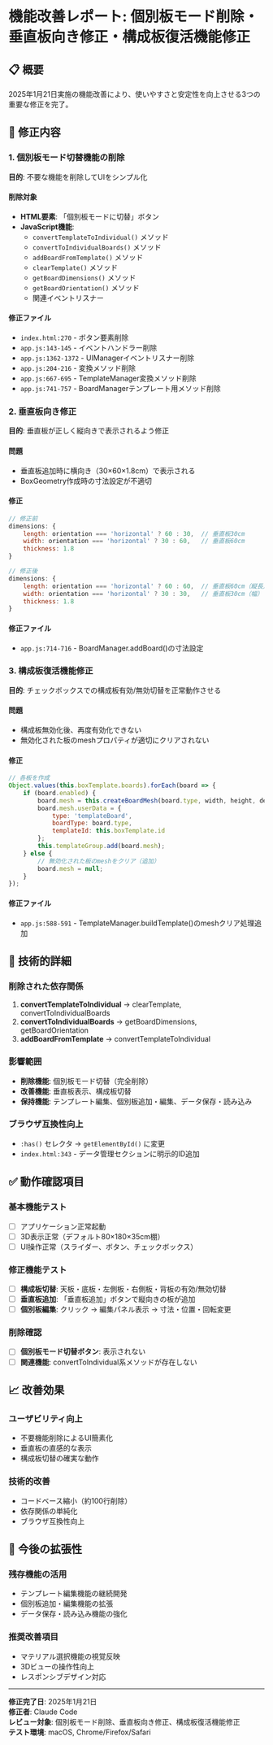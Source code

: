 # 機能改善レポート: 個別板モード削除・垂直板向き修正・構成板復活機能修正

## 📋 概要
2025年1月21日実施の機能改善により、使いやすさと安定性を向上させる3つの重要な修正を完了。

## 🎯 修正内容

### 1. 個別板モード切替機能の削除
**目的**: 不要な機能を削除してUIをシンプル化

#### 削除対象
- **HTML要素**: 「個別板モードに切替」ボタン
- **JavaScript機能**:
  - `convertTemplateToIndividual()` メソッド
  - `convertToIndividualBoards()` メソッド
  - `addBoardFromTemplate()` メソッド
  - `clearTemplate()` メソッド
  - `getBoardDimensions()` メソッド
  - `getBoardOrientation()` メソッド
  - 関連イベントリスナー

#### 修正ファイル
- `index.html:270` - ボタン要素削除
- `app.js:143-145` - イベントハンドラー削除
- `app.js:1362-1372` - UIManagerイベントリスナー削除
- `app.js:204-216` - 変換メソッド削除
- `app.js:667-695` - TemplateManager変換メソッド削除
- `app.js:741-757` - BoardManagerテンプレート用メソッド削除

### 2. 垂直板向き修正
**目的**: 垂直板が正しく縦向きで表示されるよう修正

#### 問題
- 垂直板追加時に横向き（30×60×1.8cm）で表示される
- BoxGeometry作成時の寸法設定が不適切

#### 修正
```javascript
// 修正前
dimensions: {
    length: orientation === 'horizontal' ? 60 : 30,  // 垂直板30cm
    width: orientation === 'horizontal' ? 30 : 60,   // 垂直板60cm
    thickness: 1.8
}

// 修正後  
dimensions: {
    length: orientation === 'horizontal' ? 60 : 60,  // 垂直板60cm（縦長）
    width: orientation === 'horizontal' ? 30 : 30,   // 垂直板30cm（幅）
    thickness: 1.8
}
```

#### 修正ファイル
- `app.js:714-716` - BoardManager.addBoard()の寸法設定

### 3. 構成板復活機能修正
**目的**: チェックボックスでの構成板有効/無効切替を正常動作させる

#### 問題
- 構成板無効化後、再度有効化できない
- 無効化された板のmeshプロパティが適切にクリアされない

#### 修正
```javascript
// 各板を作成
Object.values(this.boxTemplate.boards).forEach(board => {
    if (board.enabled) {
        board.mesh = this.createBoardMesh(board.type, width, height, depth, thickness);
        board.mesh.userData = {
            type: 'templateBoard',
            boardType: board.type,
            templateId: this.boxTemplate.id
        };
        this.templateGroup.add(board.mesh);
    } else {
        // 無効化された板のmeshをクリア（追加）
        board.mesh = null;
    }
});
```

#### 修正ファイル
- `app.js:588-591` - TemplateManager.buildTemplate()のmeshクリア処理追加

## 🔧 技術的詳細

### 削除された依存関係
1. **convertTemplateToIndividual** → clearTemplate, convertToIndividualBoards
2. **convertToIndividualBoards** → getBoardDimensions, getBoardOrientation  
3. **addBoardFromTemplate** → convertTemplateToIndividual

### 影響範囲
- **削除機能**: 個別板モード切替（完全削除）
- **改善機能**: 垂直板表示、構成板切替
- **保持機能**: テンプレート編集、個別板追加・編集、データ保存・読み込み

### ブラウザ互換性向上
- `:has()` セレクタ → `getElementById()` に変更
- `index.html:343` - データ管理セクションに明示的ID追加

## ✅ 動作確認項目

### 基本機能テスト
- [ ] アプリケーション正常起動
- [ ] 3D表示正常（デフォルト80×180×35cm棚）
- [ ] UI操作正常（スライダー、ボタン、チェックボックス）

### 修正機能テスト
- [ ] **構成板切替**: 天板・底板・左側板・右側板・背板の有効/無効切替
- [ ] **垂直板追加**: 「垂直板追加」ボタンで縦向きの板が追加
- [ ] **個別板編集**: クリック → 編集パネル表示 → 寸法・位置・回転変更

### 削除確認
- [ ] **個別板モード切替ボタン**: 表示されない
- [ ] **関連機能**: convertToIndividual系メソッドが存在しない

## 📈 改善効果

### ユーザビリティ向上
- 不要機能削除によるUI簡素化
- 垂直板の直感的な表示
- 構成板切替の確実な動作

### 技術的改善
- コードベース縮小（約100行削除）
- 依存関係の単純化
- ブラウザ互換性向上

## 🚀 今後の拡張性

### 残存機能の活用
- テンプレート編集機能の継続開発
- 個別板追加・編集機能の拡張
- データ保存・読み込み機能の強化

### 推奨改善項目
- マテリアル選択機能の視覚反映
- 3Dビューの操作性向上
- レスポンシブデザイン対応

---

**修正完了日**: 2025年1月21日  
**修正者**: Claude Code  
**レビュー対象**: 個別板モード削除、垂直板向き修正、構成板復活機能修正  
**テスト環境**: macOS, Chrome/Firefox/Safari